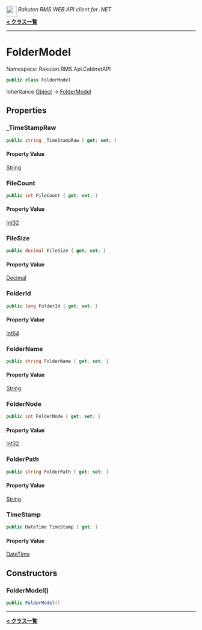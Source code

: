 <img align="left" style="height: 2em;" src="https://webservice.rakuten.co.jp/favicon.ico"><em>Rakuten RMS WEB API client for .NET</em>

[**< クラス一覧**](./)
- - -

# FolderModel

Namespace: Rakuten.RMS.Api.CabinetAPI

```csharp
public class FolderModel
```

Inheritance [Object](https://docs.microsoft.com/en-us/dotnet/api/system.object) → [FolderModel](./rakuten.rms.api.cabinetapi.foldermodel)

## Properties

### <a id="properties-_timestampraw"/>**_TimeStampRaw**

```csharp
public string _TimeStampRaw { get; set; }
```

#### Property Value

[String](https://docs.microsoft.com/en-us/dotnet/api/system.string)<br>

### <a id="properties-filecount"/>**FileCount**

```csharp
public int FileCount { get; set; }
```

#### Property Value

[Int32](https://docs.microsoft.com/en-us/dotnet/api/system.int32)<br>

### <a id="properties-filesize"/>**FileSize**

```csharp
public decimal FileSize { get; set; }
```

#### Property Value

[Decimal](https://docs.microsoft.com/en-us/dotnet/api/system.decimal)<br>

### <a id="properties-folderid"/>**FolderId**

```csharp
public long FolderId { get; set; }
```

#### Property Value

[Int64](https://docs.microsoft.com/en-us/dotnet/api/system.int64)<br>

### <a id="properties-foldername"/>**FolderName**

```csharp
public string FolderName { get; set; }
```

#### Property Value

[String](https://docs.microsoft.com/en-us/dotnet/api/system.string)<br>

### <a id="properties-foldernode"/>**FolderNode**

```csharp
public int FolderNode { get; set; }
```

#### Property Value

[Int32](https://docs.microsoft.com/en-us/dotnet/api/system.int32)<br>

### <a id="properties-folderpath"/>**FolderPath**

```csharp
public string FolderPath { get; set; }
```

#### Property Value

[String](https://docs.microsoft.com/en-us/dotnet/api/system.string)<br>

### <a id="properties-timestamp"/>**TimeStamp**

```csharp
public DateTime TimeStamp { get; }
```

#### Property Value

[DateTime](https://docs.microsoft.com/en-us/dotnet/api/system.datetime)<br>

## Constructors

### <a id="constructors-.ctor"/>**FolderModel()**

```csharp
public FolderModel()
```


- - -
[**< クラス一覧**](./)
